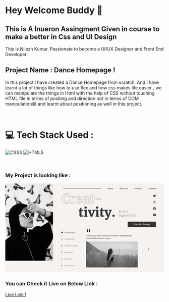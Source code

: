 # Hey Welcome Buddy 👋

## This is A Inueron Assingment Given in course to make a better in Css and UI Design

This is Nilesh Kumar. Passionate to become a UI/UX Designer and Front End Developer.


## Project Name : **Dance Homepage !**

In this project i have created a Dance Homepage from scratch. And i have learnt a lot of things like how to use flex and how css makes life easier , we can manipulate the things in Html with the help of CSS without touching HTML file in terms of positing and direction not in terms of DOM manipulation😅 and learnt about positioning as well in this project.

</br>

# 💻 Tech Stack Used :

![CSS3](https://img.shields.io/badge/css3-%231572B6.svg?style=for-the-badge&logo=css3&logoColor=white) ![HTML5](https://img.shields.io/badge/html5-%23E34F26.svg?style=for-the-badge&logo=html5&logoColor=white)

</br>

### My Project is looking like :

![Web Site Image](./Assets/screencapture-127-0-0-1-5500-index-html-2022-07-28-21_03_16.png)

### You can Check it Live on Below Link :

[Live Link !](https://inueron-assignment-15.vercel.app/)
